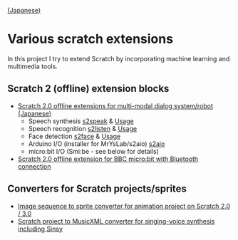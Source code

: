 [(Japanese)](index.md)

# Various scratch extensions

In this project I try to extend Scratch by incorporating machine learning and multimedia tools.

## Scratch 2 (offline) extension blocks

- [Scratch 2.0 offline extensions for multi-modal dialog system/robot (Japanese)](https://memakura.github.io/dialogsystem/)
    - Speech synthesis [s2speak](https://github.com/memakura/s2speak/) & [Usage](https://github.com/memakura/s2speak/wiki/)
    - Speech recognition [s2listen](https://github.com/memakura/s2listen/) & [Usage](https://github.com/memakura/s2listen/wiki/)
    - Face detection [s2face](https://github.com/memakura/s2face/) & [Usage](https://github.com/memakura/s2face/wiki/)
    - Arduino I/O (installer for MrYsLab/s2aio) [s2aio](https://github.com/memakura/s2aio/wiki/)
    - micro:bit I/O (Smi:be - see below for details)
- [Scratch 2.0 offline extension for BBC micro:bit with Bluetooth connection](https://memakura.github.io/s2microbit-ble/)

## Converters for Scratch projects/sprites

- [Image sequence to sprite converter for animation project on Scratch 2.0 / 3.0](https://memakura.github.io/seq2sprite/)
- [Scratch project to MusicXML converter for singing-voice synthesis including Sinsy](https://memakura.github.io/scratch-singer/)
